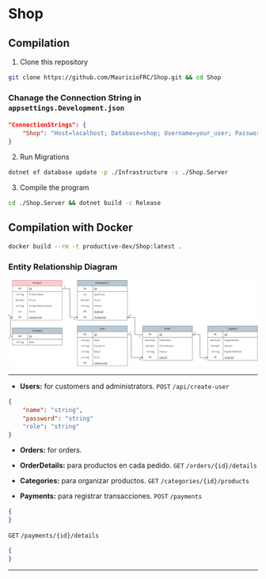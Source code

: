 # Shop

## Compilation
1. Clone this repository

```sh
git clone https://github.com/MauricioFRC/Shop.git && cd Shop
```

### Chanage the Connection String in `appsettings.Development.json`
```json
"ConnectionStrings": {
    "Shop": "Host=localhost; Database=shop; Username=your_user; Password=your_password"
}
```

2. Run Migrations
```sh
dotnet ef database update -p ./Infrastructure -s ./Shop.Server
```

3. Compile the program
```sh
cd ./Shop.Server && dotnet build -c Release
```

## Compilation with Docker
```sh
docker build --rm -t productive-dev/Shop:latest .
```

### Entity Relationship Diagram
![ERD](/img/ER.jpg)

---

- **Users:** for customers and administrators.
`POST` `/api/create-user`

```json
{
    "name": "string",
    "password": "string"
    "role": "string"
}
```

- **Orders:** for orders.
- **OrderDetails:** para productos en cada pedido.
`GET` `/orders/{id}/details`
- **Categories:** para organizar productos.
`GET` `/categories/{id}/products`

- **Payments:** para registrar transacciones.
`POST` `/payments`
```json
{
}
```

`GET` `/payments/{id}/details`
```json
{
}
```
---
